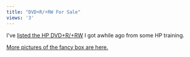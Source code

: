 ```yaml
---
title: "DVD+R/+RW For Sale"
views: '3'
---
```

<p>I've <a href="https://cgi.ebay.ca/ws/eBayISAPI.dll?ViewItem&amp;item=4120543094">listed the HP DVD+R/+RW</a> I got awhile ago from some HP training.</p>
<p><a href="https://www.mennoboy.com/ebay/dvd300i/dvd300i.html">More pictures of the fancy box are here.</a></p>
